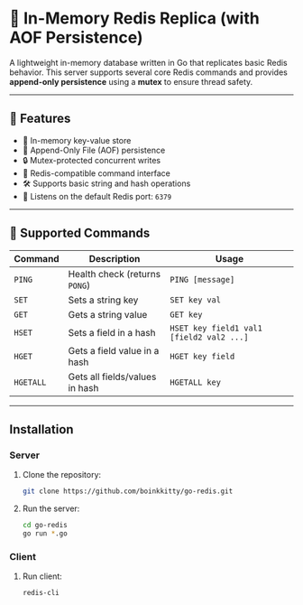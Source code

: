 # 🧠 In-Memory Redis Replica (with AOF Persistence)

A lightweight in-memory database written in Go that replicates basic Redis behavior. This server supports several core Redis commands and provides **append-only persistence** using a **mutex** to ensure thread safety.

---

## 🚀 Features

- 🧠 In-memory key-value store
- 💾 Append-Only File (AOF) persistence
- 🔒 Mutex-protected concurrent writes
- 🎯 Redis-compatible command interface
- 🛠️ Supports basic string and hash operations
- 📡 Listens on the default Redis port: `6379`

---

## 💬 Supported Commands

| Command | Description                           | Usage                                    |
|-------|---------------------------------------|------------------------------------------|
| `PING` | Health check (returns `PONG`)         | `PING [message]`                         |
| `SET` | Sets a string key                   | `SET key val`                            |
| `GET` | Gets a string value                 | `GET key`                                |
| `HSET` | Sets a field in a hash       | `HSET key field1 val1 [field2 val2 ...]` |
| `HGET` | Gets a field value in a hash | `HGET key field`                         |
| `HGETALL` | Gets all fields/values in hash| `HGETALL key`                             |



---

## Installation

### Server

1. Clone the repository:
   ```bash
   git clone https://github.com/boinkkitty/go-redis.git
   ```
2. Run the server:
   ```bash
   cd go-redis
   go run *.go
   ```

### Client

1. Run client:
   ```bash
   redis-cli
   ```